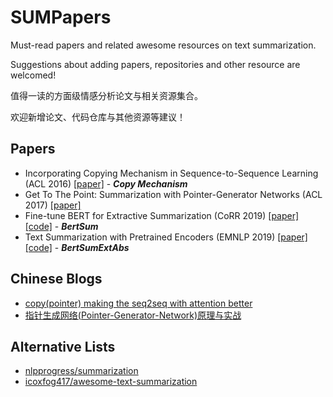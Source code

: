 # SUMPapers
Must-read papers and related awesome resources on text summarization.

Suggestions about adding papers, repositories and other resource are welcomed!

值得一读的方面级情感分析论文与相关资源集合。

欢迎新增论文、代码仓库与其他资源等建议！

## Papers
- Incorporating Copying Mechanism in Sequence-to-Sequence Learning (ACL 2016) [[paper]](https://www.aclweb.org/anthology/P16-1154/) - ***Copy Mechanism***
- Get To The Point: Summarization with Pointer-Generator Networks (ACL 2017) [[paper]](https://www.aclweb.org/anthology/P17-1099/)
- Fine-tune BERT for Extractive Summarization (CoRR 2019) [[paper]](https://arxiv.org/abs/1903.10318)[[code]](https://github.com/nlpyang/BertSum) - ***BertSum***
- Text Summarization with Pretrained Encoders (EMNLP 2019) [[paper]](https://www.aclweb.org/anthology/D19-1387/)[[code]](https://github.com/nlpyang/PreSumm) - ***BertSumExtAbs***

## Chinese Blogs
- [copy(pointer) making the seq2seq with attention better](https://carlos9310.github.io/2019/11/19/add-copy-to-seq2seq-with-attention/)
- [指针生成网络(Pointer-Generator-Network)原理与实战](https://www.cnblogs.com/zingp/p/11571593.html)

## Alternative Lists
- [nlpprogress/summarization](http://nlpprogress.com/english/summarization.html)
- [icoxfog417/awesome-text-summarization](https://github.com/icoxfog417/awesome-text-summarization)
